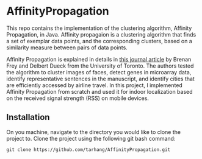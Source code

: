 # AffinityPropagation
This repo contains the implementation of the clustering algorithm, Affinity Propagation, in Java. Affinity propagaion is a clustering algorithm that finds a set of exemplar data points, and the corresponding clusters, based on a similarity measure between pairs of data points.

Affinity Propagation is explained in details in [this journal article](https://www.psi.toronto.edu/affinitypropagation/FreyDueckScience07.pdf) by Brenan Frey and Delbert Dueck from the University of Toronto. The authors tested the algorithm to cluster images of faces, detect genes in microarray data, identify representative sentences in the manuscript, and identify cities that are efficiently accessed by airline travel. In this project, I implemented Affinity Propagation from scratch and used it for indoor localization based on the received signal strength (RSS) on mobile devices. 
## Installation
On you machine, navigate to the directory you would like to clone the project to. Clone the project using the following git bash command:
```
git clone https://github.com/tarhang/AffinityPropagation.git
```
